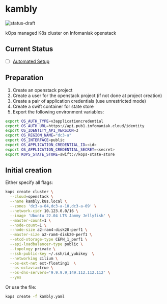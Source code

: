 # kambly

![status-draft](https://img.shields.io/badge/Status-Draft-orange)

kOps managed K8s cluster on Infomaniak openstack

## Current Status

- [ ] [Automated Setup](https://kops.sigs.k8s.io/continuous_integration/)

## Preparation

1. Create an openstack project
2. Create a user for the openstack project (if not done at project creation)
3. Create a pair of application credentials (use unrestricted mode)
4. Create a swift container for state store
5. Export the following environment variables:
  ```bash
  export OS_AUTH_TYPE=v3applicationcredential
  export OS_AUTH_URL=https://api.pub1.infomaniak.cloud/identity
  export OS_IDENTITY_API_VERSION=3
  export OS_REGION_NAME="dc3-a"
  export OS_INTERFACE=public
  export OS_APPLICATION_CREDENTIAL_ID=<id>
  export OS_APPLICATION_CREDENTIAL_SECRET=<secret>
  export KOPS_STATE_STORE=swift://kops-state-store
  ```

## Initial creation

Either specify all flags:

```bash
kops create cluster \
  --cloud=openstack \
  --name kambly.k8s.local \
  --zones 'dc3-a-04,dc3-a-10,dc3-a-09' \
  --network-cidr 10.123.0.0/16 \
  --image 'Ubuntu 22.04 LTS Jammy Jellyfish' \
  --master-count=1 \
  --node-count=1 \
  --node-size a2-ram4-disk20-perf1 \
  --master-size a2-ram4-disk20-perf1 \
  --etcd-storage-type CEPH_1_perf1 \
  --api-loadbalancer-type public \
  --topology private \
  --ssh-public-key ~/.ssh/id_yubikey  \
  --networking cilium \
  --os-ext-net ext-floating1  \
  --os-octavia=true \
  --os-dns-servers='9.9.9.9,149.112.112.112' \
  --yes
```

Or use the file:

```bash
kops create -f kambly.yaml
```

